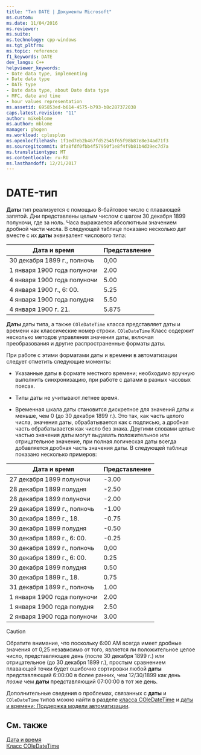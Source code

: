 ```yaml
---
title: "Тип DATE | Документы Microsoft"
ms.custom: 
ms.date: 11/04/2016
ms.reviewer: 
ms.suite: 
ms.technology: cpp-windows
ms.tgt_pltfrm: 
ms.topic: reference
f1_keywords: DATE
dev_langs: C++
helpviewer_keywords:
- Date data type, implementing
- Date data type
- DATE type
- Date data type, about Date data type
- MFC, date and time
- hour values representation
ms.assetid: 695853ed-b614-4575-b793-b8c287372038
caps.latest.revision: "11"
author: mikeblome
ms.author: mblome
manager: ghogen
ms.workload: cplusplus
ms.openlocfilehash: 1f1ed7eb2b467fd52545f65f98b87e8e34ad71f3
ms.sourcegitcommit: 8fa8fdf0fbb4f57950f1e8f4f9b81b4d39ec7d7a
ms.translationtype: MT
ms.contentlocale: ru-RU
ms.lasthandoff: 12/21/2017
---
```

# <a name="date-type"></a>DATE-тип
**Даты** тип реализуется с помощью 8-байтовое число с плавающей запятой. Дни представлены целым числом с шагом 30 декабря 1899 полуночи, где за ноль. Часа выражается абсолютным значением дробной части числа. В следующей таблице показано несколько дат вместе с их **даты** эквивалент числового типа:  
  
|Дата и время|Представление|  
|-------------------|--------------------|  
|30 декабря 1899 г., полночь|0,00|  
|1 января 1900 года полуночи|2.00|  
|4 января 1900 года полуночи|5.00|  
|4 января 1900 г., 6: 00.|5.25|  
|4 января 1900 года полудня|5.50|  
|4 января 1900 г. 21.|5.875|  
  
 **Даты** даты типа, а также `COleDateTime` класса представляет даты и времени как классические номер строки. `COleDateTime` Класс содержит несколько методов управления значения даты, включая преобразования и другие распространенные форматы даты.  
  
 При работе с этими форматами даты и времени в автоматизации следует отметить следующие моменты:  
  
-   Указанные даты в формате местного времени; необходимо вручную выполнить синхронизацию, при работе с датами в разных часовых поясах.  
  
-   Типы даты не учитывают летнее время.  
  
-   Временная шкала даты становится дискретное для значений даты и меньше, чем 0 (до 30 декабря 1899 г.). Это так, как часть целого числа, значения даты, обрабатывается как с подписью, а дробная часть обрабатывается как число без знака. Другими словами целые частью значения даты могут выдавать положительное или отрицательное значение, при полная логическая даты всегда добавляется дробная часть значения даты. В следующей таблице показано несколько примеров:  
  
|Дата и время|Представление|  
|-------------------|--------------------|  
|27 декабря 1899 полуночи|-3.00|  
|28 декабря 1899 полудня|-2.50|  
|28 декабря 1899 полуночи|-2.00|  
|29 декабря 1899 г., полночь|-1.00|  
|30 декабря 1899 г., 18.|-0.75|  
|30 декабря 1899 полудня|-0.50|  
|30 декабря 1899 г., 6: 00.|-0.25|  
|30 декабря 1899 г., полночь|0,00|  
|30 декабря 1899 г., 6: 00.|0.25|  
|30 декабря 1899 полудня|0.50|  
|30 декабря 1899 г., 18.|0.75|  
|31 декабря 1899 г., полночь|1.00|  
|1 января 1900 года полуночи|2.00|  
|1 января 1900 года полудня|2.50|  
|2 января 1900 года полуночи|3.00|  
  
> [!CAUTION]
>  Обратите внимание, что поскольку 6:00 AM всегда имеет дробные значения от 0,25 независимо от того, является ли положительное целое число, представляющее день (после 30 декабря 1899 г.) или отрицательное (до 30 декабря 1899 г.), простым сравнением плавающей точки будет ошибочно сортировки любой **даты** представляющий 6:00:00 в более ранних, чем 12/30/1899 как день *позже* чем **даты** представляющий 07:00:00 в тот же день.  
  
 Дополнительные сведения о проблемах, связанных с **даты** и `COleDateTime` типов можно найти в разделе [класса COleDateTime](../atl-mfc-shared/reference/coledatetime-class.md) и [даты и времени: Поддержка модели автоматизации](../atl-mfc-shared/date-and-time-automation-support.md).  
  
## <a name="see-also"></a>См. также  
 [Дата и время](../atl-mfc-shared/date-and-time.md)   
 [Класс COleDateTime](../atl-mfc-shared/reference/coledatetime-class.md)


